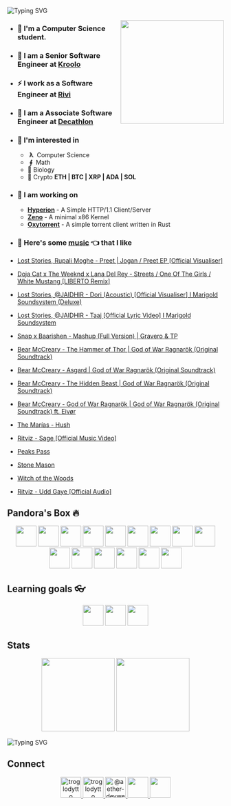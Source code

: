 ![Typing SVG](https://readme-typing-svg.herokuapp.com?size=24&duration=3000&color=71C497&vCenter=true&height=100&lines=Hii+%F0%9F%91%8B+I'm+Piyush)

<img align='right' src="https://cutt.ly/lnfmbqL" width="240">

- ### **🏫 I'm a Computer Science student.**
- ### 🚀 **I am a Senior Software Engineer at [Kroolo](https://kroolo.com/)**
- ### ⚡ **I work as a Software Engineer at [Rivi](https://rivi.co/)**
- ### 💼 **I am a Associate Software Engineer at [Decathlon](https://www.decathlon.in/)**
- ### 🤔 **I'm interested in**
    - &nbsp;**λ**&nbsp; Computer Science
    - &nbsp;**∮**&nbsp; Math
    - 🧠 Biology
    - 🔑 Crypto **ETH | BTC | XRP | ADA | SOL**
        
- ### 🦄 **I am working on**
    - **[Hyperion](https://github.com/troglodytto/hyperion)** - A Simple HTTP/1.1 Client/Server
    - **[Zeno](https://github.com/troglodytto/zeno)** - A minimal x86 Kernel
    - **[Oxytorrent](https://github.com/troglodytto/oxytorrent)** - A simple torrent client written in Rust
- ### 🎵 **Here's some [music](https://youtube.com/playlist?list=PLuWs5sMPaxNj2aS1MtLMgcUsNuldIeynG) 👈 that I like**
    <!-- BLOG-POST-LIST:START -->
- [Lost Stories, Rupali Moghe - Preet | Jogan / Preet EP [Official Visualiser]](https://www.youtube.com/watch?v=yjzyz5NHEQM)
- [Doja Cat x The Weeknd x Lana Del Rey - Streets / One Of The Girls / White Mustang [LIBERTO Remix]](https://www.youtube.com/watch?v=isMS4918XqY)
- [Lost Stories, @JAIDHIR - Dori &lpar;Acoustic&rpar; [Official Visualiser] I Marigold Soundsystem &lpar;Deluxe&rpar;](https://www.youtube.com/watch?v=ihiQ4TsUFh4)
- [Lost Stories,  @JAIDHIR  - Taaj [Official Lyric Video] I Marigold Soundsystem](https://www.youtube.com/watch?v=IjcE8SxupX8)
- [Snap x Baarishen - Mashup &lpar;Full Version&rpar; | Gravero &amp; TP](https://www.youtube.com/watch?v=V_cZa8Ice2w)
- [Bear McCreary - The Hammer of Thor | God of War Ragnarök &lpar;Original Soundtrack&rpar;](https://www.youtube.com/watch?v=mSenytFVorc)
- [Bear McCreary - Asgard | God of War Ragnarök &lpar;Original Soundtrack&rpar;](https://www.youtube.com/watch?v=AOrXnh1mgv0)
- [Bear McCreary - The Hidden Beast | God of War Ragnarök &lpar;Original Soundtrack&rpar;](https://www.youtube.com/watch?v=6g1yXSUFAFU)
- [Bear McCreary - God of War Ragnarök | God of War Ragnarök &lpar;Original Soundtrack&rpar; ft. Eivør](https://www.youtube.com/watch?v=V5Ar0dKnl6Y)
- [The Marías - Hush](https://www.youtube.com/watch?v=jFy03i_LRO8)
- [Ritviz - Sage [Official Music Video]](https://www.youtube.com/watch?v=_kUrW9SEaJc)
- [Peaks Pass](https://www.youtube.com/watch?v=dS93aMOwTlc)
- [Stone Mason](https://www.youtube.com/watch?v=F0TObQIyqRE)
- [Witch of the Woods](https://www.youtube.com/watch?v=f-ze_jEwK-Y)
- [Ritviz - Udd Gaye [Official Audio]](https://www.youtube.com/watch?v=v2-9rIL_f4w)
<!-- BLOG-POST-LIST:END -->

## Pandora's Box 🔥

<p align="center">
    <img height="48" width="48" src="https://cutt.ly/phUXVJx" />
    <img height="48" width="48" src="https://cutt.ly/1hUX1az" />
    <img height="48" width="48" src="https://cutt.ly/BvOKUon" />
    <img height="48" width="48" src="https://cutt.ly/0vOK6Xf" />
    <img height="48" width="48" src="https://cutt.ly/DhUX4hd" />
    <img height="48" width="48" src="https://cutt.ly/xhUCyFt" />
    <img height="48" width="48" src="https://cutt.ly/ohUXfm2" />
    <img height="48" width="48" src="https://cutt.ly/dhUZ9V9" />
    <img height="48" width="48" src="https://cutt.ly/DhUXg0n" />
    <img height="48" width="48" src="./Docker.svg" />
    <img height="48" width="48" src="https://www.vectorlogo.zone/logos/postgresql/postgresql-icon.svg" />
    <img height="48" width="48" src="https://www.vectorlogo.zone/logos/mongodb/mongodb-icon.svg" />
    <img height="48" width="48" src="https://www.vectorlogo.zone/logos/firebase/firebase-icon.svg" />
    <img height="48" width="48" src="./Phoenix.svg" />
    <img height="48" width="48" src="https://www.vectorlogo.zone/logos/elixir-lang/elixir-lang-icon.svg" />
</p>


## Learning goals 👓

<p align="center">
    <img height="48" width="48" src="https://cutt.ly/kvOLjhg" />
    <img height="48" width="48" src="https://graphql-engine-cdn.hasura.io/img/hasura_icon_black.svg" />
    <img height="48" width="48" src="https://www.vectorlogo.zone/logos/kubernetes/kubernetes-icon.svg" />
</p>


## Stats

<p align="center">
<img height="170" src="https://github-readme-stats.vercel.app/api?username=troglodytto&count_private=true&show_icons=true&hide=issues&theme=vue&custom_title=My%20Github%20Stats&border_color=41b883&border_radius=16"></img>
<img height="170" src="https://github-readme-stats.vercel.app/api/top-langs?username=troglodytto&show_icons=true&locale=en&layout=compact&hide=php,html,scss&theme=vue&border_color=41b883&border_radius=16"></img>
</p>

![Typing SVG](https://github-readme-activity-graph.vercel.app/graph?username=troglodytto&theme=github-light&hide_border=true)

## Connect
<p align="center">
  <a href="https://twitter.com/troglodytto" target="blank">
    <img src="https://cutt.ly/mnfmrxh" alt="troglodytto" height="48" />
  </a>
  <a href="https://instagram.com/troglodytto" target="blank">
    <img src="https://cutt.ly/CnfmoSv" alt="troglodytto" height="48" />
  </a>
  <a href="https://medium.com/@troglodytto" target="blank">
    <img src="https://cutt.ly/gnfmabL" alt="@aether-devweb" height="48" />
  </a>
  <a href="https://dev.to/troglodytto">
    <img src="https://d2fltix0v2e0sb.cloudfront.net/dev-rainbow.svg" height="48" />
  </a>
  <a href="https://gitlab.com/troglodytto">
    <img src="https://www.vectorlogo.zone/logos/gitlab/gitlab-icon.svg" height="48" />
  </a>
</p>
